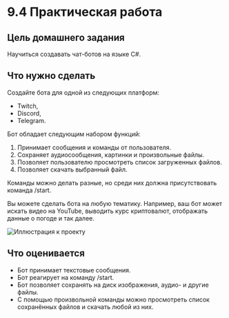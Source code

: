 # 9.4 Практическая работа

## Цель домашнего задания
Научиться создавать чат-ботов на языке C#.



## Что нужно сделать
Создайте бота для одной из следующих платформ:

- Twitch,
- Discord,
- Telegram.


Бот обладает следующим набором функций:

1.  Принимает сообщения и команды от пользователя.
2. Сохраняет аудиосообщения, картинки и произвольные файлы.
3. Позволяет пользователю просмотреть список загруженных файлов.
4. Позволяет скачать выбранный файл.


Команды можно делать разные, но среди них должна присутствовать команда /start.



Вы можете сделать бота на любую тематику. Например, ваш бот может искать видео на YouTube, выводить курс криптовалют, отображать данные о погоде и так далее.

![Иллюстрация к проекту](https://sun9-86.userapi.com/impg/wgfYClPCqPq4NWEAWKWy4pMPsQ64E3-d0v6L7g/ND7V7EFEUwY.jpg?size=940x788&quality=95&sign=0a9fc8647181cbb1c099e0151aabf317&type=album)

## Что оценивается
- Бот принимает текстовые сообщения.
- Бот реагирует на команду /start.
- Бот позволяет сохранять на диск изображения, аудио- и другие файлы.
- С помощью произвольной команды можно просмотреть список сохранённых файлов и скачать любой из них.
